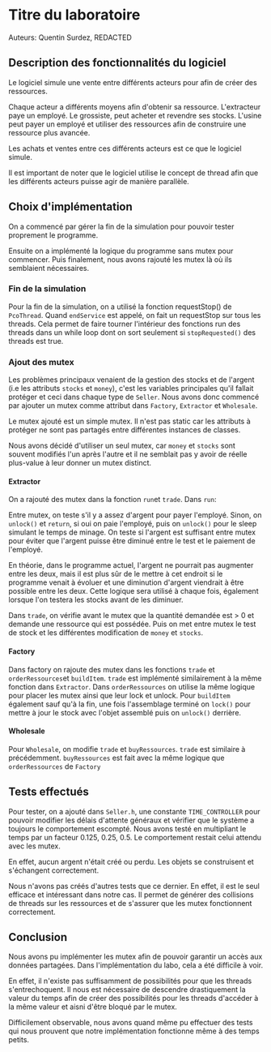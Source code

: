 # Titre du laboratoire

Auteurs: Quentin Surdez, REDACTED

## Description des fonctionnalités du logiciel
Le logiciel simule une vente entre différents acteurs pour afin de créer des ressources. 

Chaque acteur a différents moyens afin d'obtenir sa ressource. L'extracteur paye un employé. Le grossiste, peut acheter et revendre ses stocks. L'usine peut payer un employé et utiliser des ressources afin de construire une ressource plus avancée. 

Les achats et ventes entre ces différents acteurs est ce que le logiciel simule.

Il est important de noter que le logiciel utilise le concept de thread afin que les différents acteurs puisse agir de manière parallèle.


## Choix d'implémentation

On a commencé par gérer la fin de la simulation pour pouvoir tester proprement le programme.

Ensuite on a implémenté la logique du programme sans mutex pour commencer. Puis finalement, nous avons rajouté les mutex là où ils semblaient 
nécessaires.

### Fin de la simulation
Pour la fin de la simulation, on a utilisé la fonction requestStop() de `PcoThread`. Quand `endService` est appelé,
on fait un requestStop sur tous les threads. Cela permet de faire tourner l'intérieur des fonctions run des threads dans un
while loop dont on sort seulement si `stopRequested()` des threads est true.

### Ajout des mutex
Les problèmes principaux venaient de la gestion des stocks et de l'argent (i.e les attributs `stocks` et `money`), c'est les variables principales qu'il fallait protéger et ceci dans chaque type de `Seller`.
Nous avons donc commencé par ajouter un mutex comme attribut dans `Factory`, `Extractor` et `Wholesale`. 

Le mutex ajouté est un simple mutex. Il n'est pas static car les attributs à protéger ne sont pas partagés entre différentes instances de classes.

Nous avons décidé d'utiliser un seul mutex, car `money` et `stocks` sont souvent modifiés l'un après l'autre et il ne semblait pas y avoir de réelle plus-value à leur donner un mutex distinct.

#### Extractor
On a rajouté des mutex dans la fonction `run`et `trade`.
Dans `run`:

Entre mutex, on teste s'il y a assez d'argent pour payer l'employé. Sinon, on `unlock()` et `return`, si oui on paie l'employé, puis on `unlock()` pour le sleep simulant le temps de minage. On teste si l'argent est suffisant entre mutex pour éviter
que l'argent puisse être diminué entre le test et le paiement de l'employé. 

En théorie, dans le programme actuel, l'argent ne pourrait pas augmenter entre les deux, mais il est plus sûr de le mettre à cet endroit si le programme venait à évoluer et une diminution d'argent viendrait à être possible entre les deux. Cette logique sera utilisé à chaque fois, également lorsque l'on testera les stocks avant de les diminuer.


Dans `trade`, on vérifie avant le mutex que la quantité demandée est > 0 et demande une ressource qui est possédée. Puis on met entre mutex le test de stock et les différentes modification de `money` et `stocks`.

#### Factory
Dans factory on rajoute des mutex dans les fonctions `trade` et `orderRessources`et `buildItem`. `trade` est implémenté similairement à la même fonction dans `Extractor`. Dans `orderRessources` on utilise la même logique pour placer les mutex ainsi que leur lock et unlock. Pour `buildItem` également sauf qu'à la fin, une fois l'assemblage terminé on `lock()` pour mettre à jour le stock avec l'objet assemblé puis on `unlock()` derrière.

#### Wholesale
Pour `Wholesale`, on modifie `trade` et `buyRessources`. `trade` est similaire à précédemment. `buyRessources` est fait avec la même logique que `orderRessources` de `Factory`

## Tests effectués
Pour tester, on a ajouté dans `Seller.h`, une constante `TIME_CONTROLLER` pour pouvoir modifier les délais d'attente généraux et vérifier que le système a toujours le comportement escompté. 
Nous avons testé en multipliant le temps par un facteur 0.125, 0.25, 0.5. Le comportement restait celui attendu avec les mutex.

En effet, aucun argent n'était créé ou perdu. Les objets se construisent et s'échangent correctement. 

Nous n'avons pas créés d'autres tests que ce dernier. En effet, il est le seul efficace et intéressant dans notre cas. Il permet de générer des collisions de threads sur les ressources et de s'assurer que les mutex fonctionnent correctement.

## Conclusion

Nous avons pu implémenter les mutex afin de pouvoir garantir un accès aux données partagées. Dans l'implémentation du labo, cela a été difficile à voir.
 
En effet, il n'existe pas suffisamment de possibilités pour que les threads s'entrechoquent. Il nous est nécessaire de descendre drastiquement la valeur du temps afin de créer des possibilités pour les threads d'accéder à la même valeur et aisni d'être bloqué par le mutex.

Difficilement observable, nous avons quand même pu effectuer des tests qui nous prouvent que notre implémentation fonctionne même à des temps petits.


